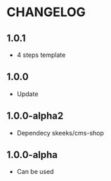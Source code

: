 CHANGELOG
==============

1.0.1
-----------------
  * 4 steps template
  
1.0.0
-----------------
  * Update
  
1.0.0-alpha2
-----------------
  * Dependecy skeeks/cms-shop

1.0.0-alpha
-----------------
  * Can be used
